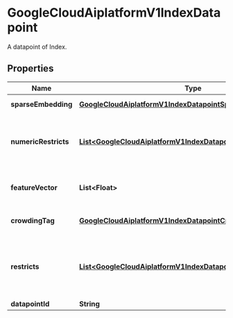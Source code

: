 

# GoogleCloudAiplatformV1IndexDatapoint

A datapoint of Index.

## Properties

| Name | Type | Description | Notes |
|------------ | ------------- | ------------- | -------------|
|**sparseEmbedding** | [**GoogleCloudAiplatformV1IndexDatapointSparseEmbedding**](GoogleCloudAiplatformV1IndexDatapointSparseEmbedding.md) | Optional. Feature embedding vector for sparse index. |  [optional] |
|**numericRestricts** | [**List&lt;GoogleCloudAiplatformV1IndexDatapointNumericRestriction&gt;**](GoogleCloudAiplatformV1IndexDatapointNumericRestriction.md) | Optional. List of Restrict of the datapoint, used to perform \&quot;restricted searches\&quot; where boolean rule are used to filter the subset of the database eligible for matching. This uses numeric comparisons. |  [optional] |
|**featureVector** | **List&lt;Float&gt;** | Required. Feature embedding vector for dense index. An array of numbers with the length of [NearestNeighborSearchConfig.dimensions]. |  [optional] |
|**crowdingTag** | [**GoogleCloudAiplatformV1IndexDatapointCrowdingTag**](GoogleCloudAiplatformV1IndexDatapointCrowdingTag.md) | Optional. CrowdingTag of the datapoint, the number of neighbors to return in each crowding can be configured during query. |  [optional] |
|**restricts** | [**List&lt;GoogleCloudAiplatformV1IndexDatapointRestriction&gt;**](GoogleCloudAiplatformV1IndexDatapointRestriction.md) | Optional. List of Restrict of the datapoint, used to perform \&quot;restricted searches\&quot; where boolean rule are used to filter the subset of the database eligible for matching. This uses categorical tokens. See: https://cloud.google.com/vertex-ai/docs/matching-engine/filtering |  [optional] |
|**datapointId** | **String** | Required. Unique identifier of the datapoint. |  [optional] |



